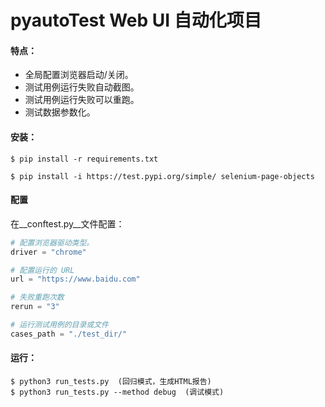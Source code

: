 # pyautoTest Web UI 自动化项目

#### 特点：
* 全局配置浏览器启动/关闭。
* 测试用例运行失败自动截图。
* 测试用例运行失败可以重跑。
* 测试数据参数化。

#### 安装：

```
$ pip install -r requirements.txt

$ pip install -i https://test.pypi.org/simple/ selenium-page-objects
```
#### 配置
在__conftest.py__文件配置：

```python
# 配置浏览器驱动类型。
driver = "chrome"

# 配置运行的 URL
url = "https://www.baidu.com"

# 失败重跑次数
rerun = "3"

# 运行测试用例的目录或文件
cases_path = "./test_dir/"
```

#### 运行：

```shell
$ python3 run_tests.py  (回归模式，生成HTML报告)
$ python3 run_tests.py --method debug  (调试模式)
```
